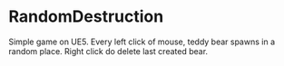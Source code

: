 # RandomDestruction
Simple game on UE5. Every left click of mouse, teddy bear spawns in a random place. Right click do delete last created bear.
